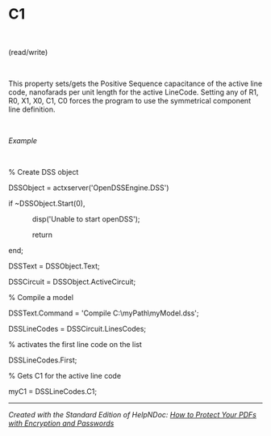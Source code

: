 # C1

&nbsp;

(read/write)

&nbsp;

This property sets/gets the Positive Sequence capacitance of the active line code, nanofarads per unit length for the active LineCode. Setting any of R1, R0, X1, X0, C1, C0 forces the program to use the symmetrical component line definition.

&nbsp;

*Example*

&nbsp;

% Create DSS object

DSSObject = actxserver('OpenDSSEngine.DSS')

if ~DSSObject.Start(0),

&nbsp; &nbsp; &nbsp; &nbsp; &nbsp; &nbsp; disp('Unable to start openDSS');

&nbsp; &nbsp; &nbsp; &nbsp; &nbsp; &nbsp; return

end;

DSSText = DSSObject.Text;

DSSCircuit = DSSObject.ActiveCircuit;

% Compile a model &nbsp; &nbsp;

DSSText.Command = 'Compile C:\\myPath\\myModel.dss';

DSSLineCodes = DSSCircuit.LinesCodes;

% activates the first line code on the list

DSSLineCodes.First;

% Gets C1 for the active line code

myC1 = DSSLineCodes.C1;

***
_Created with the Standard Edition of HelpNDoc: [How to Protect Your PDFs with Encryption and Passwords](<https://www.helpndoc.com/step-by-step-guides/how-to-generate-an-encrypted-password-protected-pdf-document/>)_
